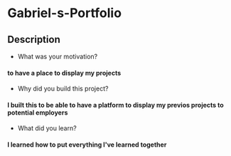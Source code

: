 # Gabriel-s-Portfolio

## Description

- What was your motivation?
#### to have a place to display my projects

- Why did you build this project?
#### I built this to be able to have a platform to display my previos projects to potential employers

- What did you learn?
#### I learned how to put everything I've learned together
